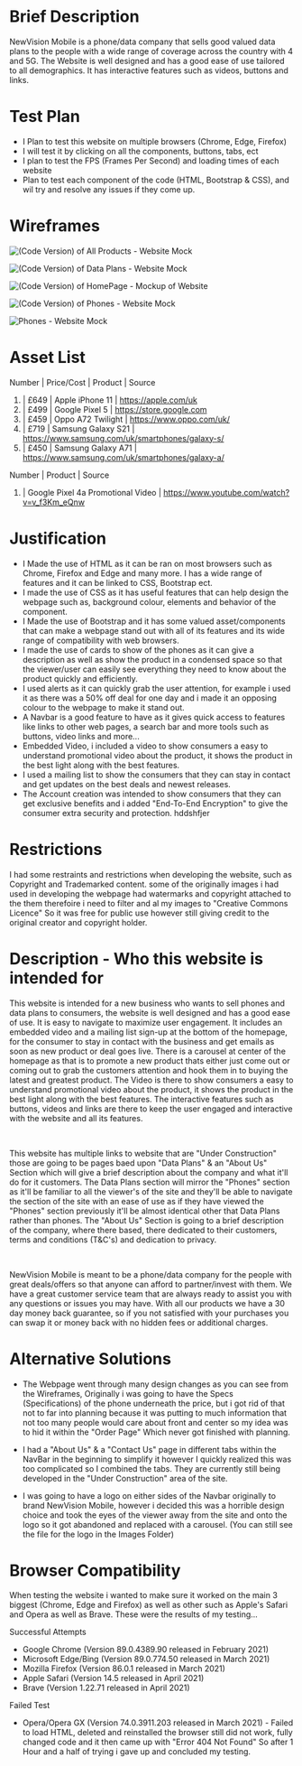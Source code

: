 # Brief Description 

NewVision Mobile is a phone/data company that sells good valued data plans to the people with a wide range of coverage across the country with 4 and 5G. The Website is well designed and has a good ease of use tailored to all demographics. It has interactive features such as videos, buttons and links. 

# Test Plan

- I Plan to test this website on multiple browsers (Chrome, Edge, Firefox)
- I will test it by clicking on all the components, buttons, tabs, ect
- I plan to test the FPS (Frames Per Second) and loading times of each website 
-  Plan to test each component of the code (HTML, Bootstrap & CSS), and wil try and resolve any issues if they come up. 

 # Wireframes

 
![(Code Version) of All Products - Website Mock](https://user-images.githubusercontent.com/77435974/117279969-0c34ab00-ae5a-11eb-8d12-c50972785505.jpg)


![(Code Version) of Data Plans - Website Mock](https://user-images.githubusercontent.com/77435974/117280174-3dad7680-ae5a-11eb-8652-3206fbda1ef9.jpg)

 
![(Code Version) of HomePage - Mockup of Website](https://user-images.githubusercontent.com/77435974/117280590-aac10c00-ae5a-11eb-81eb-e27ae4321321.jpg)


![(Code Version) of Phones - Website Mock](https://user-images.githubusercontent.com/77435974/117280790-dc39d780-ae5a-11eb-849b-e0233cc7c227.jpg)

![Phones - Website Mock](https://user-images.githubusercontent.com/77435974/117280971-11dec080-ae5b-11eb-909b-062ec41692e1.jpg)






# Asset List 

Number | Price/Cost |  Product | Source 

1) |  £649  | Apple iPhone 11 | https://apple.com/uk 
2) |  £499  | Google Pixel 5  | https://store.google.com 
3) |  £459  | Oppo A72 Twilight | https://www.oppo.com/uk/ 
4) |  £719  | Samsung Galaxy S21 | https://www.samsung.com/uk/smartphones/galaxy-s/
5) |  £450  | Samsung Galaxy A71 | https://www.samsung.com/uk/smartphones/galaxy-a/

Number | Product | Source

1) | Google Pixel 4a Promotional Video | https://www.youtube.com/watch?v=v_f3Km_eQnw

# Justification


- I Made the use of HTML as it can be ran on most browsers such as Chrome, Firefox and Edge and many more. I has a wide range of features and it can be linked to CSS, Bootstrap ect.
- I made the use of CSS as it has useful features that can help design the webpage such as, background colour, elements and behavior of the component.
- I Made the use of Bootstrap and it has some valued asset/components that can make a webpage stand out with all of its features and its wide range of compatibility with web browsers.
- I made the use of cards to show of the phones as it can give a description as well as show the product in a condensed space so that the viewer/user can easily see everything they need to know about the product quickly and efficiently. 
 - I used alerts as it can quickly grab the user attention, for example i used it as there was a 50% off deal for one day and i made it an opposing colour to the webpage to make it stand out.
 - A Navbar is a good feature to have as it gives quick access to features like links to other web pages, a search bar and more tools such as buttons, video links and more...
 - Embedded Video, i included a video to show consumers a easy to understand promotional video about the product, it shows the product in the best light along with the best features. 
 - I used a mailing list to show the consumers that they can stay in contact and get updates on the best deals and newest releases. 
 - The Account creation was intended to show consumers that they can get exclusive benefits and i added "End-To-End Encryption" to give the consumer extra security and protection. hddshfjer



# Restrictions

I had some restraints and restrictions when developing the website, such as Copyright and Trademarked content. some of the originally images i had used in developing the webpage had watermarks and copyright attached to the them therefoire i need to filter and al my images to "Creative Commons Licence" So it was free for public use however still giving credit to the original creator and copyright holder. 

# Description - Who this website is intended for 

This website is intended for a new business who wants to sell phones and data plans to consumers, the website is well designed and has a good ease of use. It is easy to navigate to maximize user engagement. It includes an embedded video and a mailing list sign-up at the bottom of the homepage, for the consumer to stay in contact with the business and get emails as soon as new product or deal goes live. There is a carousel at center of the homepage as that is to promote a new product thats either just come out or coming out to grab the customers attention and hook them in to buying the latest and greatest product. The Video is there  to show consumers a easy to understand promotional video about the product, it shows the product in the best light along with the best features. The interactive features such as buttons, videos and links are there to keep the user engaged and interactive with the website and all its features.

<br>

This website has multiple links to website that are "Under Construction" those are going to be pages baed upon "Data Plans" & an "About Us" Section which will give a brief description about the company and what it'll do for it customers. The Data Plans section will mirror the "Phones" section as it'll be familiar to all the viewer's of the site and they'll be able to navigate the section of the site with an ease of use as if they have viewed the "Phones" section previously it'll be almost identical other that Data Plans rather than phones. The "About Us" Section is going to a brief description of the company, where there based, there dedicated to their customers, terms and conditions (T&C's) and dedication to privacy. 

<br>

NewVision Mobile  is meant to be a phone/data company for the people with great deals/offers so that anyone can afford to partner/invest with them. We have a great customer service team that are always ready to assist you with any questions or issues you may have. With all our products we have a 30 day money back guarantee, so if you not satisfied with your purchases you can swap it or money back with no hidden fees or additional charges. 

# Alternative Solutions 

- The Webpage went through many design changes as you can see from the Wireframes, Originally i was going to have the Specs (Specifications) of the phone underneath the price, but i got rid of that not to far into planning because it was putting to much information that not too many people would care about front and center so my idea was to hid it within the "Order Page" Which never got finished with planning.

- I had a "About Us" & a "Contact Us" page in different tabs within the NavBar in the beginning to simplify it however I quickly realized this was too complicated so I combined the tabs. They are currently still being developed in the "Under Construction" area of the site. 

- I was going to have a logo on either sides of the Navbar originally to brand NewVision Mobile, however i decided this was a horrible design choice and took the eyes of the viewer away from the site and onto the logo so it got abandoned and replaced with a carousel. (You can still see the file for the logo in the Images Folder) 


# Browser Compatibility

When testing the website i wanted to make sure it worked on the main 3 biggest (Chrome, Edge and Firefox) as well as other such as Apple's Safari and Opera as well as Brave. These were the results of my testing...

Successful Attempts

- Google Chrome (Version 89.0.4389.90 released in February 2021)
- Microsoft Edge/Bing (Version 89.0.774.50 released in March 2021)
- Mozilla Firefox (Version 86.0.1 released in March 2021)
- Apple Safari (Version 14.5 released in April 2021) 
- Brave (Version 1.22.71 released in April 2021)

Failed Test

- Opera/Opera GX (Version 74.0.3911.203 released in March 2021) - Failed to load HTML, deleted and reinstalled the browser still did not work, fully changed code and it then came up with "Error 404 Not Found" So after 1 Hour and a half of trying i gave up and concluded my testing. 


<br>





